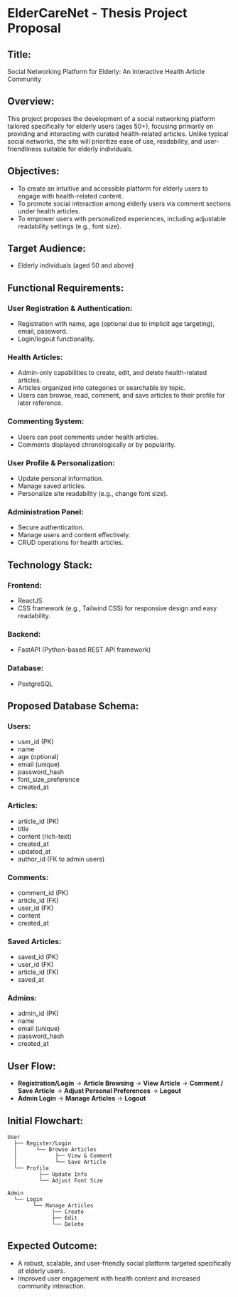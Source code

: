 # ElderCareNet - Thesis Project Proposal

## Title:
Social Networking Platform for Elderly: An Interactive Health Article Community

## Overview:
This project proposes the development of a social networking platform tailored specifically for elderly users (ages 50+), focusing primarily on providing and interacting with curated health-related articles. Unlike typical social networks, the site will prioritize ease of use, readability, and user-friendliness suitable for elderly individuals.

## Objectives:
- To create an intuitive and accessible platform for elderly users to engage with health-related content.
- To promote social interaction among elderly users via comment sections under health articles.
- To empower users with personalized experiences, including adjustable readability settings (e.g., font size).

## Target Audience:
- Elderly individuals (aged 50 and above)

## Functional Requirements:

### User Registration & Authentication:
- Registration with name, age (optional due to implicit age targeting), email, password.
- Login/logout functionality.

### Health Articles:
- Admin-only capabilities to create, edit, and delete health-related articles.
- Articles organized into categories or searchable by topic.
- Users can browse, read, comment, and save articles to their profile for later reference.

### Commenting System:
- Users can post comments under health articles.
- Comments displayed chronologically or by popularity.

### User Profile & Personalization:
- Update personal information.
- Manage saved articles.
- Personalize site readability (e.g., change font size).

### Administration Panel:
- Secure authentication.
- Manage users and content effectively.
- CRUD operations for health articles.

## Technology Stack:

### Frontend:
- ReactJS
- CSS framework (e.g., Tailwind CSS) for responsive design and easy readability.

### Backend:
- FastAPI (Python-based REST API framework)

### Database:
- PostgreSQL

## Proposed Database Schema:

### Users:
- user_id (PK)
- name
- age (optional)
- email (unique)
- password_hash
- font_size_preference
- created_at

### Articles:
- article_id (PK)
- title
- content (rich-text)
- created_at
- updated_at
- author_id (FK to admin users)

### Comments:
- comment_id (PK)
- article_id (FK)
- user_id (FK)
- content
- created_at

### Saved Articles:
- saved_id (PK)
- user_id (FK)
- article_id (FK)
- saved_at

### Admins:
- admin_id (PK)
- name
- email (unique)
- password_hash
- created_at

## User Flow:
- **Registration/Login** → **Article Browsing** → **View Article** → **Comment / Save Article** → **Adjust Personal Preferences** → **Logout**
- **Admin Login** → **Manage Articles** → **Logout**

## Initial Flowchart:
```
User
  ├── Register/Login
  │      └── Browse Articles
  │            ├── View & Comment
  │            └── Save Article
  └── Profile
          ├── Update Info
          └── Adjust Font Size

Admin
  └── Login
        └── Manage Articles
              ├── Create
              ├── Edit
              └── Delete
```

## Expected Outcome:
- A robust, scalable, and user-friendly social platform targeted specifically at elderly users.
- Improved user engagement with health content and increased community interaction.
